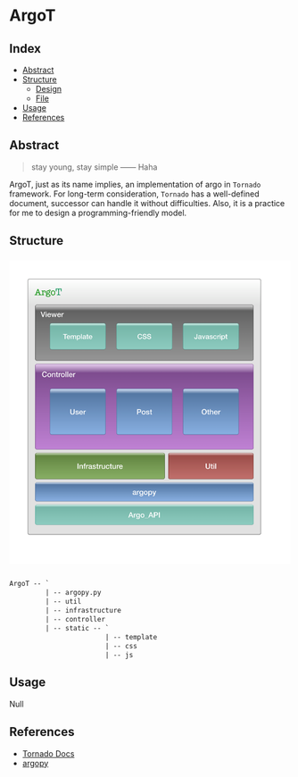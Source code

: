 ArgoT
===

## Index
* [Abstract](#abst)
* [Structure](#struct)
	* [Design](#design)
	* [File](#file)
* [Usage](#usage)
* [References](#ref)


## <a id="abst"></a> Abstract
> stay young, stay simple —— Haha

ArgoT, just as its name implies, an implementation of argo in `Tornado` framework.
For long-term consideration, `Tornado` has a well-defined document, successor can handle it without difficulties. Also, it is a practice for me to design a programming-friendly model.

## <a id="struct"></a> Structure
### <a id="design"></a>
![design](https://github.com/argolab/ArgoT/blob/master/DesignImage/Design.png)
### <a id="file"></a>
```
ArgoT -- `
         | -- argopy.py
         | -- util
         | -- infrastructure
         | -- controller
         | -- static -- `
         				| -- template
         				| -- css
         				| -- js
```
## <a id="usage"></a> Usage
Null
## <a id="ref"></a> References
* [Tornado Docs](http://www.tornadoweb.org/en/stable/)
* [argopy](https://github.com/argolab/argopy)